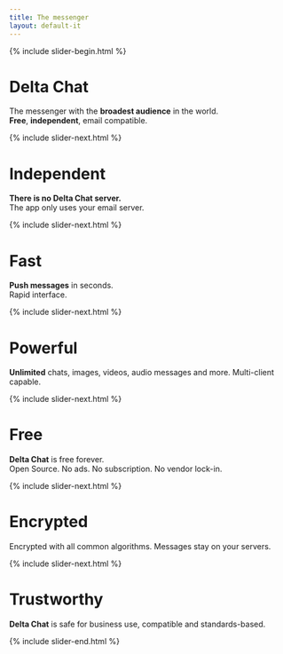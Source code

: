 ```yaml
---
title: The messenger
layout: default-it
---
```



{% include slider-begin.html %}

# Delta Chat
The messenger with the **broadest audience** in the world.  
**Free**, **independent**, email compatible.

{% include slider-next.html %}

# Independent
**There is no Delta Chat server.**  
The app only uses your email server.

{% include slider-next.html %}

# Fast
**Push messages** in seconds.  
Rapid interface.

{% include slider-next.html %}

# Powerful
**Unlimited** chats, images, videos, audio messages and more. Multi-client capable.

{% include slider-next.html %}

# Free
**Delta Chat** is free forever.  
Open Source. No ads. No subscription. No vendor lock-in.

{% include slider-next.html %}

# Encrypted
Encrypted with all common algorithms. Messages stay on your servers.

{% include slider-next.html %}

# Trustworthy
**Delta Chat** is safe for business use, compatible and standards-based.

{% include slider-end.html %}


